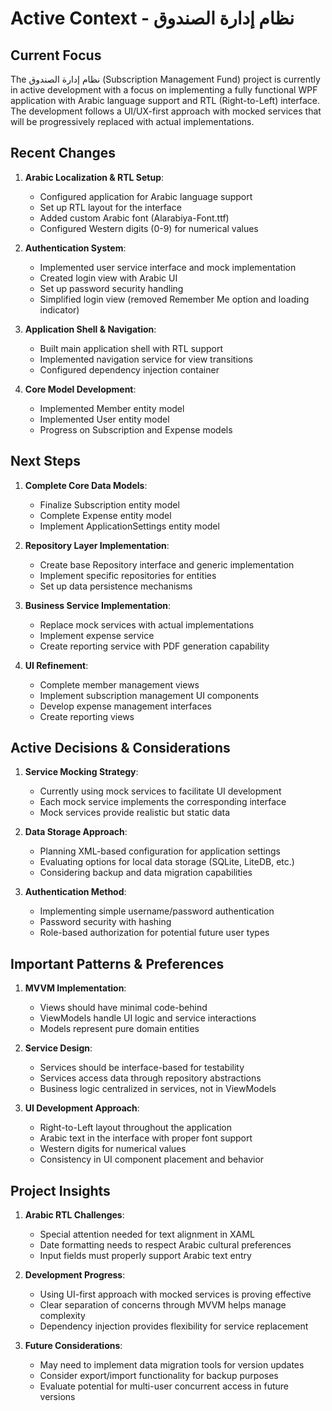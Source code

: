 # Active Context - نظام إدارة الصندوق

## Current Focus

The نظام إدارة الصندوق (Subscription Management Fund) project is currently in active development with a focus on implementing a fully functional WPF application with Arabic language support and RTL (Right-to-Left) interface. The development follows a UI/UX-first approach with mocked services that will be progressively replaced with actual implementations.

## Recent Changes

1. **Arabic Localization & RTL Setup**:
   - Configured application for Arabic language support
   - Set up RTL layout for the interface
   - Added custom Arabic font (Alarabiya-Font.ttf)
   - Configured Western digits (0-9) for numerical values

2. **Authentication System**:
   - Implemented user service interface and mock implementation
   - Created login view with Arabic UI
   - Set up password security handling
   - Simplified login view (removed Remember Me option and loading indicator)

3. **Application Shell & Navigation**:
   - Built main application shell with RTL support
   - Implemented navigation service for view transitions
   - Configured dependency injection container

4. **Core Model Development**:
   - Implemented Member entity model
   - Implemented User entity model
   - Progress on Subscription and Expense models

## Next Steps

1. **Complete Core Data Models**:
   - Finalize Subscription entity model
   - Complete Expense entity model
   - Implement ApplicationSettings entity model

2. **Repository Layer Implementation**:
   - Create base Repository interface and generic implementation
   - Implement specific repositories for entities
   - Set up data persistence mechanisms

3. **Business Service Implementation**:
   - Replace mock services with actual implementations
   - Implement expense service
   - Create reporting service with PDF generation capability

4. **UI Refinement**:
   - Complete member management views
   - Implement subscription management UI components
   - Develop expense management interfaces
   - Create reporting views

## Active Decisions & Considerations

1. **Service Mocking Strategy**:
   - Currently using mock services to facilitate UI development
   - Each mock service implements the corresponding interface
   - Mock services provide realistic but static data

2. **Data Storage Approach**:
   - Planning XML-based configuration for application settings
   - Evaluating options for local data storage (SQLite, LiteDB, etc.)
   - Considering backup and data migration capabilities

3. **Authentication Method**:
   - Implementing simple username/password authentication
   - Password security with hashing
   - Role-based authorization for potential future user types

## Important Patterns & Preferences

1. **MVVM Implementation**:
   - Views should have minimal code-behind
   - ViewModels handle UI logic and service interactions
   - Models represent pure domain entities

2. **Service Design**:
   - Services should be interface-based for testability
   - Services access data through repository abstractions
   - Business logic centralized in services, not in ViewModels

3. **UI Development Approach**:
   - Right-to-Left layout throughout the application
   - Arabic text in the interface with proper font support
   - Western digits for numerical values
   - Consistency in UI component placement and behavior

## Project Insights

1. **Arabic RTL Challenges**:
   - Special attention needed for text alignment in XAML
   - Date formatting needs to respect Arabic cultural preferences
   - Input fields must properly support Arabic text entry

2. **Development Progress**:
   - Using UI-first approach with mocked services is proving effective
   - Clear separation of concerns through MVVM helps manage complexity
   - Dependency injection provides flexibility for service replacement

3. **Future Considerations**:
   - May need to implement data migration tools for version updates
   - Consider export/import functionality for backup purposes
   - Evaluate potential for multi-user concurrent access in future versions
